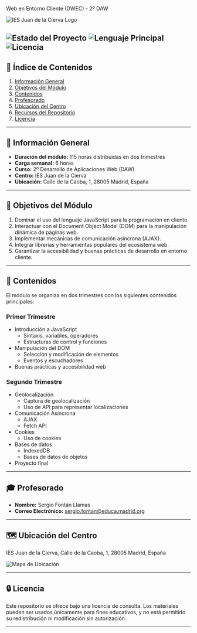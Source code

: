  Web en Entorno Cliente (DWEC) - 2º DAW

![IES Juan de la Cierva Logo](https://encrypted-tbn0.gstatic.com/images?q=tbn:ANd9GcSNsIlhWJnmvvvygKeqq_gMhG6GEYUaUWOTIMHjq9Cgm_piDHPeNhR--FtJgZzguiIMS50&usqp=CAU)

![Estado del Proyecto](https://img.shields.io/badge/Estado-En%20curso-brightgreen)
![Lenguaje Principal](https://img.shields.io/badge/Lenguaje-JavaScript-yellow)
![Licencia](https://img.shields.io/badge/Licencia-Consulta-lightgrey)
---

## 🔼 Índice de Contenidos

1. [Información General](#información-general)
2. [Objetivos del Módulo](#objetivos-del-módulo)
3. [Contenidos](#contenidos)
4. [Profesorado](#profesorado)
5. [Ubicación del Centro](#ubicación-del-centro)
6. [Recursos del Repositorio](#recursos-del-repositorio)
7. [Licencia](#licencia)

---

## 🔱 Información General

- **Duración del módulo:** 115 horas distribuidas en dos trimestres
- **Carga semanal:** 6 horas
- **Curso:** 2º Desarrollo de Aplicaciones Web (DAW)
- **Centro:** IES Juan de la Cierva
- **Ubicación:** Calle de la Caoba, 1, 28005 Madrid, España

---

## 🔬 Objetivos del Módulo

1. Dominar el uso del lenguaje JavaScript para la programación en cliente.
2. Interactuar con el Document Object Model (DOM) para la manipulación dinámica de páginas web.
3. Implementar mecánicas de comunicación asíncrona (AJAX).
4. Integrar librerías y herramientas populares del ecosistema web.
5. Garantizar la accesibilidad y buenas prácticas de desarrollo en entorno cliente.

---

## 🔄 Contenidos

El módulo se organiza en dos trimestres con los siguientes contenidos principales:

### Primer Trimestre
- Introducción a JavaScript
  - Sintaxis, variables, operadores
  - Estructuras de control y funciones
- Manipulación del DOM
  - Selección y modificación de elementos
  - Eventos y escuchadores
- Buenas prácticas y accesibilidad web

### Segundo Trimestre

- Geolocalización
  - Captura de geolocalización
  - Uso de API para representar localizaciones
- Comunicación Asíncrona
  - AJAX
  - Fetch API
- Cookies
  - Uso de cookies
- Bases de datos
  - IndexedDB
  - Bases de datos de objetos
- Proyecto final

---

## 🎓 Profesorado

- **Nombre:** Sergio Fontán Llamas
- **Correo Electrónico:** [sergio.fontan@educa.madrid.org](mailto:sergio.fontan@educa.madrid.org)

---

## 🗺️ Ubicación del Centro

IES Juan de la Cierva, Calle de la Caoba, 1, 28005 Madrid, España

![Mapa de Ubicación](URL_DE_LA_IMAGEN_DEL_MAPA)

---

## 🔒 Licencia

Este repositorio se ofrece bajo una licencia de consulta. Los materiales pueden ser usados únicamente para fines educativos, y no está permitido su redistribución ni modificación sin autorización.

---
